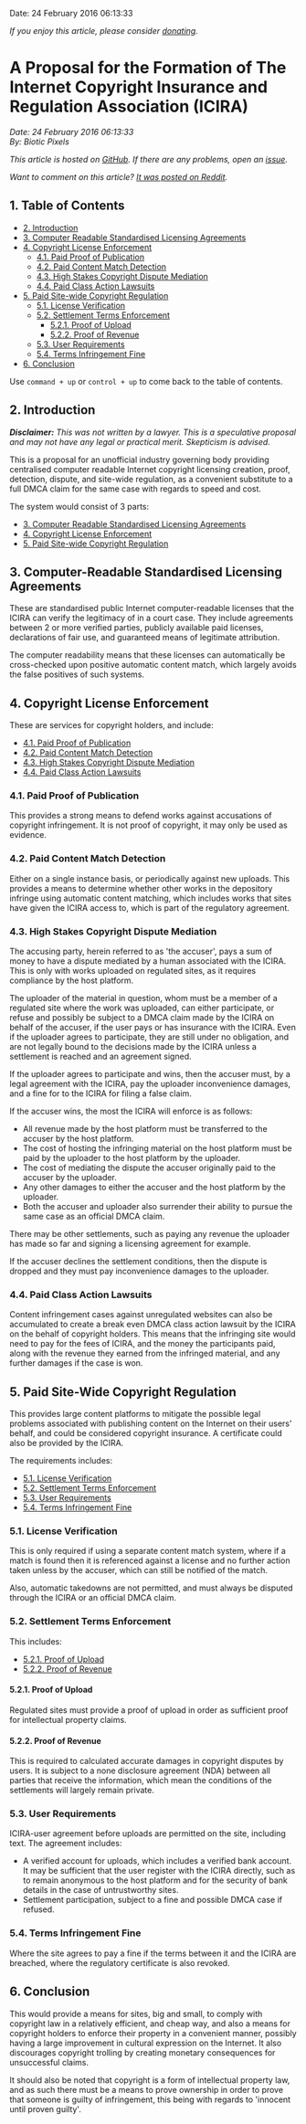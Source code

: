 Date: 24 February 2016 06:13:33

*If you enjoy this article, please consider [donating](bioticpixels.com/supporting "Supporting Biotic Pixels").*

# A Proposal for the Formation of The Internet Copyright Insurance and Regulation Association (ICIRA)

*Date: 24 February 2016 06:13:33*  
*By: Biotic Pixels*

*This article is hosted on [GitHub](https://github.com/BioticPixels/BioticPixels/tree/gh-pages/articles "Articles github.com"). If there are any problems, open an [issue](https://github.com/BioticPixels/BioticPixels/issues "bioticpixels.com Issues github.com").*

*Want to comment on this article? [It was posted on Reddit]( "reddit.com").*

## 1. Table of Contents

- [2. Introduction](#introduction)
- [3. Computer Readable Standardised Licensing Agreements](#computer-readablestandardisedlicensingagreements)
- [4. Copyright License Enforcement](#copyrightlicenseenforcement)
	- [4.1. Paid Proof of Publication](#paidproofofpublication)
	- [4.2. Paid Content Match Detection](#paidcontentmatchdetection)
	- [4.3. High Stakes Copyright Dispute Mediation](#highstakescopyrightdisputemediation)
	- [4.4. Paid Class Action Lawsuits](#paidclassactionlawsuits)
- [5. Paid Site-wide Copyright Regulation](#paidsite-widecopyrightregulation)
	- [5.1. License Verification](#licenseverification)
	- [5.2. Settlement Terms Enforcement](#settlementtermsenforcement)
		- [5.2.1. Proof of Upload](#proofofupload)
		- [5.2.2. Proof of Revenue](#proofofrevenue)
	- [5.3. User Requirements](#userrequirements)
	- [5.4. Terms Infringement Fine](#termsinfringementfine)
- [6. Conclusion](#conclusion)

Use `command + up` or `control + up` to come back to the table of contents.

## 2. Introduction

***Disclaimer:** This was not written by a lawyer. This is a speculative proposal and may not have any legal or practical merit. Skepticism is advised.*

This is a proposal for an unofficial industry governing body providing centralised computer readable Internet copyright licensing creation, proof, detection, dispute, and site-wide regulation, as a convenient substitute to a full DMCA claim for the same case with regards to speed and cost.

The system would consist of 3 parts:

- [3. Computer Readable Standardised Licensing Agreements](#computer-readablestandardisedlicensingagreements)
- [4. Copyright License Enforcement](#copyrightlicenseenforcement)
- [5. Paid Site-wide Copyright Regulation](#paidsite-widecopyrightregulation)

## 3. Computer-Readable Standardised Licensing Agreements

These are standardised public Internet computer-readable licenses that the ICIRA can verify the legitimacy of in a court case. They include agreements between 2 or more verified parties, publicly available paid licenses, declarations of fair use, and guaranteed means of legitimate attribution.

The computer readability means that these licenses can automatically be cross-checked upon positive automatic content match, which largely avoids the false positives of such systems.

## 4. Copyright License Enforcement

These are services for copyright holders, and include:

- [4.1. Paid Proof of Publication](#paidproofofpublication)
- [4.2. Paid Content Match Detection](#paidcontentmatchdetection)
- [4.3. High Stakes Copyright Dispute Mediation](#highstakescopyrightdisputemediation)
- [4.4. Paid Class Action Lawsuits](#paidclassactionlawsuits)

### 4.1. Paid Proof of Publication

This provides a strong means to defend works against accusations of copyright infringement. It is not proof of copyright, it may only be used as evidence.

### 4.2. Paid Content Match Detection

Either on a single instance basis, or periodically against new uploads. This provides a means to determine whether other works in the depository infringe using automatic content matching, which includes works that sites have given the ICIRA access to, which is part of the regulatory agreement.

### 4.3. High Stakes Copyright Dispute Mediation

The accusing party, herein referred to as 'the accuser', pays a sum of money to have a dispute mediated by a human associated with the ICIRA. This is only with works uploaded on regulated sites, as it requires compliance by the host platform.

The uploader of the material in question, whom must be a member of a regulated site where the work was uploaded, can either participate, or refuse and possibly be subject to a DMCA claim made by the ICIRA on behalf of the accuser, if the user pays or has insurance with the ICIRA. Even if the uploader agrees to participate, they are still under no obligation, and are not legally bound to the decisions made by the ICIRA unless a settlement is reached and an agreement signed.

If the uploader agrees to participate and wins, then the accuser must, by a legal agreement with the ICIRA, pay the uploader inconvenience damages, and a fine for to the ICIRA for filing a false claim.

If the accuser wins, the most the ICIRA will enforce is as follows: 

- All revenue made by the host platform must be transferred to the accuser by the host platform.
- The cost of hosting the infringing material on the host platform must be paid by the uploader to the host platform by the uploader.
- The cost of mediating the dispute the accuser originally paid to the accuser by the uploader.
- Any other damages to either the accuser and the host platform by the uploader.
- Both the accuser and uploader also surrender their ability to pursue the same case as an official DMCA claim.

There may be other settlements, such as paying any revenue the uploader has made so far and signing a licensing agreement for example.

If the accuser declines the settlement conditions, then the dispute is dropped and they must pay inconvenience damages to the uploader.

### 4.4. Paid Class Action Lawsuits

Content infringement cases against unregulated websites can also be accumulated to create a break even DMCA class action lawsuit by the ICIRA on the behalf of copyright holders. This means that the infringing site would need to pay for the fees of ICIRA, and the money the participants paid, along with the revenue they earned from the infringed material, and any further damages if the case is won.

## 5. Paid Site-Wide Copyright Regulation

This provides large content platforms to mitigate the possible legal problems associated with publishing content on the Internet on their users' behalf, and could be considered copyright insurance. A certificate could also be provided by the ICIRA.

The requirements includes:

- [5.1. License Verification](#licenseverification)
- [5.2. Settlement Terms Enforcement](#settlementtermsenforcement)
- [5.3. User Requirements](#userrequirements)
- [5.4. Terms Infringement Fine](#termsinfringementfine)

### 5.1. License Verification

This is only required if using a separate content match system, where if a match is found then it is referenced against a license and no further action taken unless by the accuser, which can still be notified of the match.

Also, automatic takedowns are not permitted, and must always be disputed through the ICIRA or an official DMCA claim.

### 5.2. Settlement Terms Enforcement

This includes:

- [5.2.1. Proof of Upload](#proofofupload)
- [5.2.2. Proof of Revenue](#proofofrevenue)

#### 5.2.1. Proof of Upload

Regulated sites must provide a proof of upload in order as sufficient proof for intellectual property claims.

#### 5.2.2. Proof of Revenue

This is required to calculated accurate damages in copyright disputes by users. It is subject to a none disclosure agreement (NDA) between all parties that receive the information, which mean the conditions of the settlements will largely remain private.

### 5.3. User Requirements

ICIRA-user agreement before uploads are permitted on the site, including text. The agreement includes:

- A verified account for uploads, which includes a verified bank account. It may be sufficient that the user register with the ICIRA directly, such as to remain anonymous to the host platform and for the security of bank details in the case of untrustworthy sites.
- Settlement participation, subject to a fine and possible DMCA case if refused.

### 5.4. Terms Infringement Fine

Where the site agrees to pay a fine if the terms between it and the ICIRA are breached, where the regulatory certificate is also revoked.

## 6. Conclusion

This would provide a means for sites, big and small, to comply with copyright law in a relatively efficient, and cheap way, and also a means for copyright holders to enforce their property in a convenient manner, possibly having a large improvement in cultural expression on the Internet. It also discourages copyright trolling by creating monetary consequences for unsuccessful claims.

It should also be noted that copyright is a form of intellectual property law, and as such there must be a means to prove ownership in order to prove that someone is guilty of infringement, this being with regards to 'innocent until proven guilty'.